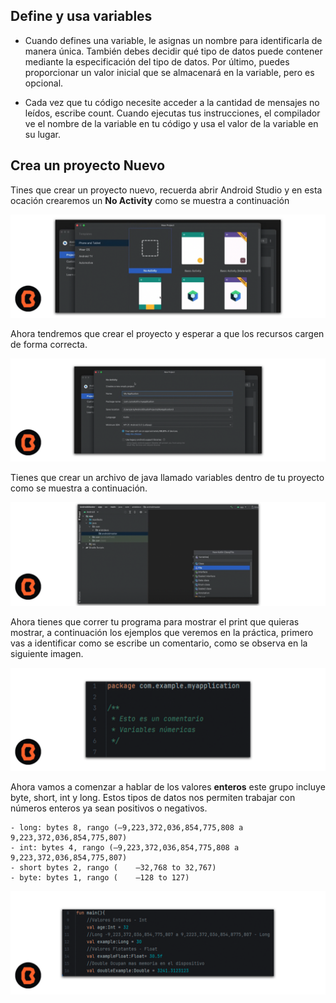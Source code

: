 ## Define y usa variables

* Cuando defines una variable, le asignas un nombre para identificarla de manera única. También debes decidir qué tipo de datos puede contener mediante la especificación del tipo de datos. Por último, puedes proporcionar un valor inicial que se almacenará en la variable, pero es opcional.

* Cada vez que tu código necesite acceder a la cantidad de mensajes no leídos, escribe count. Cuando ejecutas tus instrucciones, el compilador ve el nombre de la variable en tu código y usa el valor de la variable en su lugar.

## Crea un proyecto Nuevo

Tines que crear un proyecto nuevo, recuerda abrir Android Studio y en esta ocación crearemos un **No Activity** como se muestra a continuación

 ![Creando Proyecto Android Studio](img/01.png)

 Ahora tendremos que crear el proyecto y esperar a que los recursos cargen de forma correcta.

  ![Creando Proyecto Android Studio](img/02.png)

Tienes que crear un archivo de java llamado variables dentro de tu proyecto como se muestra a continuación.

  ![Creando Proyecto Android Studio](img/03.png)

Ahora tienes que correr tu programa para mostrar el print que quieras mostrar, a continuación los ejemplos que veremos en la práctica, primero vas a identificar como se escribe un comentario, como se observa en la siguiente imagen.

  ![Creando Proyecto Android Studio](img/p01.png)

  Ahora vamos a comenzar a hablar de los valores **enteros** este grupo incluye byte, short, int y long. Estos tipos de datos nos permiten trabajar con números enteros ya sean positivos o negativos.

    - long: bytes 8, rango (–9,223,372,036,854,775,808 a 9,223,372,036,854,775,807) 
    - int: bytes 4, rango (–9,223,372,036,854,775,808 a 9,223,372,036,854,775,807)
    - short bytes 2, rango (	–32,768 to 32,767)
    - byte: bytes 1, rango (	–128 to 127)

![Creando Proyecto Android Studio](img/p04.png)